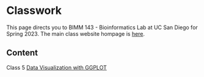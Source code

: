 # Classwork

This page directs you to BIMM 143 - Bioinformatics Lab at UC San Diego for Spring 2023. The main class website hompage is [here](https://marcos-diazg.github.io/BIMM143_SP23/).

## Content

Class 5 [Data Visualization with GGPLOT](https://github.com/anelgt/BIMM143/blob/main/Class5/Class_05_for_GitHub.md)
